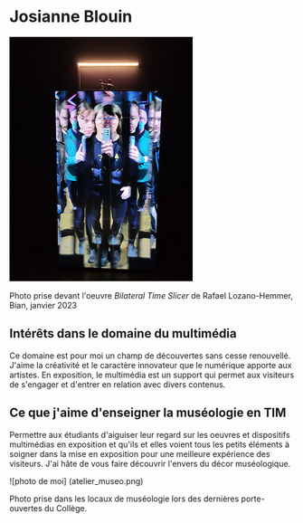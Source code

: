 # Josianne Blouin
![photo de moi](moi.png)

Photo prise devant l'oeuvre *Bilateral Time Slicer* de Rafael Lozano-Hemmer, Bian, janvier 2023

## Intérêts dans le domaine du multimédia
Ce domaine est pour moi un champ de découvertes sans cesse renouvellé. J'aime la créativité et le caractère innovateur que le numérique apporte aux artistes. En exposition, le multimédia est un support qui permet aux visiteurs de s'engager et d'entrer en relation avec divers contenus.

## Ce que j'aime d'enseigner la muséologie en TIM
Permettre aux étudiants d'aiguiser leur regard sur les oeuvres et dispositifs multimédias en exposition et qu'ils et elles voient tous les petits éléments à soigner dans la mise en exposition pour une meilleure expérience des visiteurs. J'ai hâte de vous faire découvrir l'envers du décor muséologique.

![photo de moi] (atelier_museo.png)

Photo prise dans les locaux de muséologie lors des dernières porte-ouvertes du Collège.
